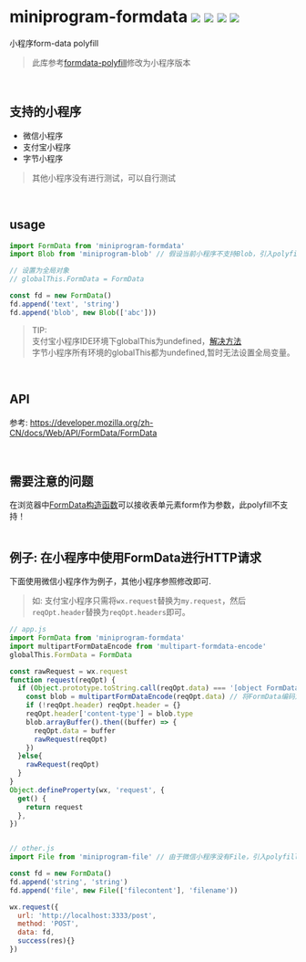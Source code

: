 # miniprogram-formdata ![](https://badgen.net/npm/v/miniprogram-formdata)  ![](https://badgen.net/npm/types/miniprogram-formdata) ![](https://badgen.net/npm/dt/miniprogram-formdata) ![](https://badgen.net/badge/language/typescript/blue)

小程序form-data polyfill
> 此库参考[formdata-polyfill](https://github.com/jimmywarting/FormData)修改为小程序版本  

<br/>

## 支持的小程序
- 微信小程序
- 支付宝小程序
- 字节小程序
> 其他小程序没有进行测试，可以自行测试  

<br/>

## usage
```js
import FormData from 'miniprogram-formdata'
import Blob from 'miniprogram-blob' // 假设当前小程序不支持Blob，引入polyfill

// 设置为全局对象
// globalThis.FormData = FormData

const fd = new FormData()
fd.append('text', 'string')
fd.append('blob', new Blob(['abc']))
```
> TIP:   
> 支付宝小程序IDE环境下globalThis为undefined，[解决方法](https://github.com/zyrong/miniprogram-polyfill/issues/1)  
>字节小程序所有环境的globalThis都为undefined,暂时无法设置全局变量。  

<br/>

## API
参考: https://developer.mozilla.org/zh-CN/docs/Web/API/FormData/FormData  

<br/>

## 需要注意的问题
在浏览器中[FormData构造函数](https://developer.mozilla.org/zh-CN/docs/Web/API/FormData/FormData)可以接收表单元素form作为参数，此polyfill不支持！  
<br/>

## 例子: 在小程序中使用FormData进行HTTP请求
下面使用微信小程序作为例子，其他小程序参照修改即可.
> 如: 支付宝小程序只需将`wx.request`替换为`my.request`，然后`reqOpt.header`替换为`reqOpt.headers`即可。  

```js
// app.js
import FormData from 'miniprogram-formdata'
import multipartFormDataEncode from 'multipart-formdata-encode'
globalThis.FormData = FormData

const rawRequest = wx.request
function request(reqOpt) {
  if (Object.prototype.toString.call(reqOpt.data) === '[object FormData]') {
    const blob = multipartFormDataEncode(reqOpt.data) // 将FormData编码为multipart/form-data
    if (!reqOpt.header) reqOpt.header = {}
    reqOpt.header['content-type'] = blob.type
    blob.arrayBuffer().then((buffer) => {
      reqOpt.data = buffer
      rawRequest(reqOpt)
    })
  }else{
    rawRequest(reqOpt)
  }
}
Object.defineProperty(wx, 'request', {
  get() {
    return request
  },
})


// other.js
import File from 'miniprogram-file' // 由于微信小程序没有File，引入polyfill

const fd = new FormData()
fd.append('string', 'string')
fd.append('file', new File(['filecontent'], 'filename'))

wx.request({
  url: 'http://localhost:3333/post',
  method: 'POST',
  data: fd,
  success(res){}
})
```

